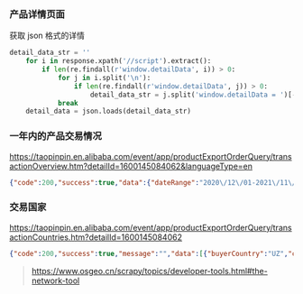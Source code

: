 ### 产品详情页面
获取 json 格式的详情
```python
detail_data_str = ''
    for i in response.xpath('//script').extract():
        if len(re.findall(r'window.detailData', i)) > 0:
            for j in i.split('\n'):
                if len(re.findall(r'window.detailData', j)) > 0:
                    detail_data_str = j.split('window.detailData = ')[-1]
            break
    detail_data = json.loads(detail_data_str)
```
### 一年内的产品交易情况
https://taopinpin.en.alibaba.com/event/app/productExportOrderQuery/transactionOverview.htm?detailId=1600145084062&languageType=en
```json
{"code":200,"success":true,"data":{"dateRange":"2020\/12\/01-2021\/11\/28","totalTransactions":7,"totalQuantities":9,"totalBuyers":7,"chartData":[{"month":"2020-12","transactions":4},{"month":"2021-01","transactions":0},{"month":"2021-02","transactions":0},{"month":"2021-03","transactions":2},{"month":"2021-04","transactions":0},{"month":"2021-05","transactions":0},{"month":"2021-06","transactions":1},{"month":"2021-07","transactions":0},{"month":"2021-08","transactions":0},{"month":"2021-09","transactions":0},{"month":"2021-10","transactions":0},{"month":"2021-11","transactions":0}]},"message":""}
```
###  交易国家
https://taopinpin.en.alibaba.com/event/app/productExportOrderQuery/transactionCountries.htm?detailId=1600145084062
```json
{"code":200,"success":true,"message":"","data":[{"buyerCountry":"UZ","countryFullName":"Uzbekistan"},{"buyerCountry":"CA","countryFullName":"Canada"},{"buyerCountry":"US","countryFullName":"United States"}]}
```





> https://www.osgeo.cn/scrapy/topics/developer-tools.html#the-network-tool